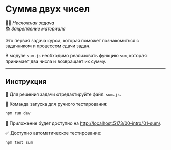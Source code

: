 # Сумма двух чисел

👶🏻 _Несложная задача_\
📚 _Закрепление материала_

<!--start_statement-->

Это первая задача курса, которая поможет познакомиться с задачником и процессом сдачи задач.

В модуле `sum.js` необходимо реализовать функцию `sum`, которая принимает два числа и возвращает их сумму.

<!--end_statement-->

---

## Инструкция

📝 Для решения задачи отредактируйте файл: `sum.js`.

🚀 Команда запуска для ручного тестирования: 
```sh
npm run dev
```

🔗 Приложение будет доступно на [http://localhost:5173/00-intro/01-sum/](http://localhost:5173/00-intro/01-sum/).

✅ Доступно автоматическое тестирование:
```sh
npm test sum
```
